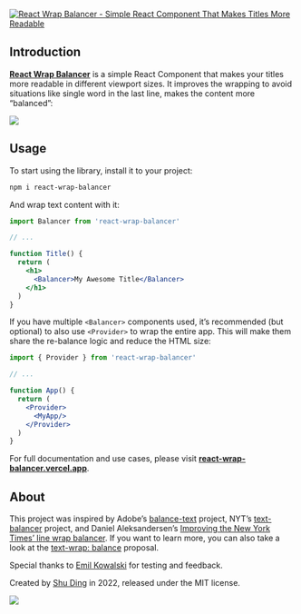 [![React Wrap Balancer - Simple React Component That Makes Titles More Readable](.github/card.png)](https://react-wrap-balancer.vercel.app)

## Introduction

[**React Wrap Balancer**](https://react-wrap-balancer.vercel.app) is a simple React Component that makes your titles more readable in different viewport sizes. It improves the wrapping to avoid situations like single word in the last line, makes the content more “balanced”:

![](.github/demo.gif)

## Usage

To start using the library, install it to your project:

```bash
npm i react-wrap-balancer
```

And wrap text content with it:

```jsx
import Balancer from 'react-wrap-balancer'

// ...

function Title() {
  return (
    <h1>
      <Balancer>My Awesome Title</Balancer>
    </h1>
  )
}
```

If you have multiple `<Balancer>` components used, it’s recommended (but optional) to also use
`<Provider>` to wrap the entire app. This will make them share the re-balance logic and reduce the HTML size:

```jsx
import { Provider } from 'react-wrap-balancer'

// ...

function App() {
  return (
    <Provider>
      <MyApp/>
    </Provider>
  )
}
```

For full documentation and use cases, please visit [**react-wrap-balancer.vercel.app**](https://react-wrap-balancer.vercel.app).

## About

This project was inspired by Adobe’s [balance-text](https://github.com/adobe/balance-text) project, NYT’s [text-balancer](https://github.com/nytimes/text-balancer) project, and Daniel Aleksandersen’s [Improving the New York Times’ line wrap balancer](https://www.ctrl.blog/entry/text-wrap-balance.html). If you want to learn more, you can also take a look at the [text-wrap: balance](https://drafts.csswg.org/css-text-4/#text-wrap) proposal.

Special thanks to [Emil Kowalski](https://twitter.com/emilkowalski_) for testing and feedback.

Created by [Shu Ding](https://twitter.com/shuding_) in 2022, released under the MIT license.

<a aria-label="Vercel logo" href="https://vercel.com">
  <img src="https://badgen.net/badge/icon/Made%20by%20Vercel?icon=zeit&label&color=black&labelColor=black">
</a>
